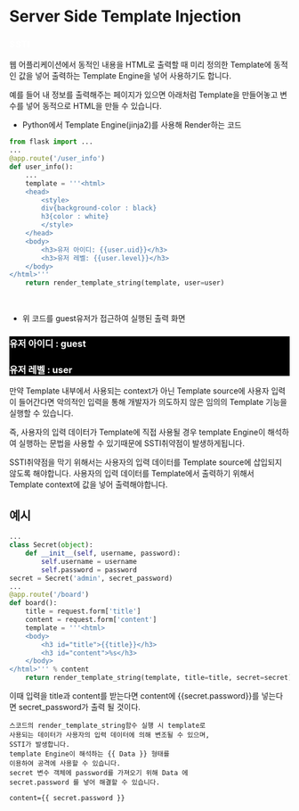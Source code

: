# Server Side Template Injection
### SSTI

웹 어플리케이션에서 동적인 내용을 
HTML로 출력할 때 미리 정의한
Template에 동적인 값을 넣어
출력하는 Template Engine을 넣어
사용하기도 합니다.

예를 들어 내 정보를 출력해주는
페이지가 있으면 아래처럼 Template을 만들어놓고 변수를 넣어 동적으로 HTML을 만들 수 있습니다.
</br>

- Python에서 Template Engine(jinja2)를 사용해 Render하는 코드
```python
from flask import ...
...
@app.route('/user_info')
def user_info():
    ...		
    template = '''<html>
    <head>
        <style>
        div{background-color : black}
        h3{color : white}
        </style>
    </head>
    <body>
        <h3>유저 아이디: {{user.uid}}</h3>
        <h3>유저 레벨: {{user.level}}</h3>
    </body>
</html>'''
    return render_template_string(template, user=user)
```
</br>

- 위 코드를 guest유저가 접근하여 실행된 출력 화면
<html>
    <head>
        <style>div{background-color : black}
        h3{color : white}
        </style>
    </head>
    <body>
        <div>
            <h3>유저 아이디 : guest </h3>
            <h3>유저 레벨 : user </h3>
        </div>
    </body>
</html>

만약 Template 내부에서 사용되는 context가 아닌
Template source에 사용자 입력이 들어간다면
악의적인 입력을 통해
개발자가 의도하지 않은
임의의 Template 기능을 실행할 수 있습니다.

즉, 사용자의 입력 데이터가
Template에 직접 사용될 경우 template Engine이 해석하여 실행하는
문법을 사용할 수 있기때문에
SSTI취약점이 발생하게됩니다.

SSTI취약점을 막기 위해서는
사용자의 입력 데이터를
Template source에 삽입되지 않도록 해야합니다.
사용자의 입력 데이터를 Template에서 출력하기 위해서
Template context에 값을 넣어 출력해야합니다.

## 예시

```python
...
class Secret(object):
    def __init__(self, username, password):
        self.username = username
        self.password = password
secret = Secret('admin', secret_password)
...
@app.route('/board')
def board():
    title = request.form['title']
    content = request.form['content']
    template = '''<html>
    <body>
        <h3 id="title">{{title}}</h3>
        <h3 id="content">%s</h3>
    </body>
</html>''' % content
    return render_template_string(template, title=title, secret=secret)
```

이때 입력을 title과 content를 받는다면
content에 {{secret.password}}를 넣는다면 secret_password가 출력 될 것이다.

```
스코드의 render_template_string함수 실행 시 template로
사용되는 데이터가 사용자의 입력 데이터에 의해 변조될 수 있으며,
SSTI가 발생합니다.
template Engine이 해석하는 {{ Data }} 형태를
이용하여 공격에 사용할 수 있습니다.
secret 변수 객체에 password를 가져오기 위해 Data 에
secret.password 를 넣어 해결할 수 있습니다.

content={{ secret.password }}
```